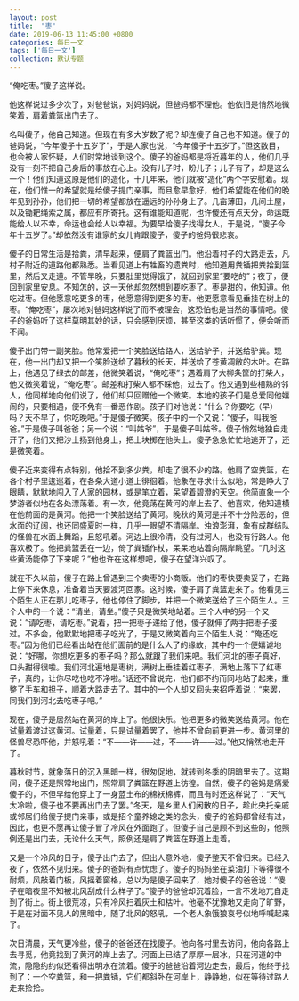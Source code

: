 ```yaml
---
layout: post
title:  "枣"
date: 2019-06-13 11:45:00 +0800
categories: 每日一文
tags: ['每日一文']
collection: 默认专题
---
```


“俺吃枣。”傻子这样说。

他这样说过多少次了，对爸爸说，对妈妈说，但爸妈都不理他。他依旧是悄然地微笑着，肩着粪篮出门去了。

名叫傻子，他自己知道。但现在有多大岁数了呢？却连傻子自己也不知道。傻子的爸妈说，“今年傻子十五岁了”，于是人家也说，“今年傻子十五岁了。”但这数目，也会被人家怀疑，人们时常地谈到这个。傻子的爸妈都是将近暮年的人，他们几乎没有一刻不把自己身后的事放在心上。没有儿子时，盼儿子；儿子有了，却是这么一个！他们知道这原是他们的造化，十几年来，他们就被“造化”两个字安慰着。现在，他们惟一的希望就是给傻子提门亲事，而且愈早愈好，他们希望能在他们的晚年见到孙孙，他们把一切的希望都放在遥远的孙孙身上了。几亩薄田，几间土屋，以及锄耙绳索之属，都应有所寄托。这有谁能知道呢，也许傻还有点天分，命运既能给人以不幸，命运也会给人以幸福。为要早给傻子找得女人，于是说，“傻子今年十五岁了。”却依然没有谁家的女儿肯跟傻子，傻子的爸妈很悲哀。

傻子的日常生活是拾粪，清早起来，便肩了粪篮出门。他沿着村子的大路走去，凡村子附近的道路他都熟悉。当看见道上有牲畜的遗粪时，他知道用粪锸把粪拾到篮里，然后又走道。不管早晚，只要肚里觉得饿了，就回到家里“要吃的”；夜了，便回到家里安息。不知怎的，这一天他却忽然想到要吃枣了。枣是甜的，他知道。他吃过枣。但他愿意吃更多的枣，他愿意得到更多的枣。他更愿意看见垂挂在树上的枣。“俺吃枣”，屡次地对爸妈这样说了而不被理会，这恐怕也是当然的事情吧。傻子的爸妈听了这样莫明其妙的话，只会感到厌烦，甚至这类的话听惯了，便会听而不闻。

傻子出门带一副笑脸。他常爱把一个笑脸送给路人，送给驴子，并送给驴粪。现在，他一出门却又把一个笑脸送给了暮秋的长天，并送给了苍黄凋敝的木叶。在路上，他遇见了绿衣的邮差，他微笑着说，“俺吃枣”；遇着肩了大柳条筐的打柴人，他又微笑着说，“俺吃枣”。邮差和打柴人都不睬他，过去了。他又遇到些相熟的邻人，他同样地向他们说了，他们却只回赠他一个微笑。本地的孩子们是总爱同他嬉闹的，只要相遇，便不免有一番恶作剧。孩子们对他说：“什么？你要吃（早）吗？天不早了，你吃晚吧。”于是傻子微笑。孩子中的一个又说：“傻子，叫我爸爸。”于是傻子叫爸爸；另一个说：“叫姑爷”，于是傻子叫姑爷。傻子悄然地独自走开了，他们又把沙土扬到他身上，把土块掷在他头上。傻子急急忙忙地逃开了，还是微笑着。

傻子近来变得有点特别，他拾不到多少粪，却走了很不少的路。他肩了空粪篮，在各个村子里逡巡着，在各条大道小道上徘徊着。他象在寻求什么似地，常是睁大了眼睛，默默地闯入了人家的园林，或是笔立着，呆望着碧澄的天空。他简直象一个梦游者似地在各处漂荡着。有一次，他竟荡在黄河的岸上去了。他喜欢，他知道横在他前面的是黄河。他把一个笑脸送给了黄河。晚秋的黄河是并不十分险恶的，但水面的辽阔，也还同盛夏时一样，几乎一眼望不清隔岸。浊浪澎湃，象有成群结队的怪兽在水面上舞蹈，且怒吼着。河边上很冷清，没有过河人，也没有行路人。他喜欢极了。他把粪篮丢在一边，倚了粪锸作杖，呆呆地站着向隔岸眺望。“几时这些黄汤能停了下来呢？”他也许在这样想吧，傻子在望洋兴叹了。

就在不久以前，傻子在路上曾遇到三个卖枣的小商贩。他们的枣快要卖妥了，在路上停下来休息，准备着当天要渡河回家。这时候，傻子肩了粪篮走来了。他看见三个陌生人正在那儿吃枣子，他也停住了脚步，并把一个微笑送给了三个陌生人。三个人中的一个说：“请坐，请坐。”傻子只是微笑地站着。三个人中的另一个又说：“请吃枣，请吃枣。”说着，把一把枣子递给了他，傻子就伸了两手把枣子接过。不多会，他默默地把枣子吃光了，于是又微笑着向三个陌生人说：“俺还吃枣。”因为他们已经看出站在他们面前的是什么人了的缘故，其中的一个便嬉谑地说：“好哪，你想吃更多的枣子吗？那么就跟了我们来吧。我们河北的枣子真好，口头甜得很啦。我们河北遍地是枣树，满树上垂挂着红枣子，满地上落下了红枣子，真的，让你尽吃也吃不净啦。”话还不曾说完，他们都不约而同地站了起来，重整了手车和担子，顺着大路走去了。其中的一个人却又回头来招呼着说：“来罢，同我们到河北去吃枣子吧。”

现在，傻子是居然站在黄河的岸上了。他很快乐。他把更多的微笑送给黄河。他在试量着渡过这黄河。试量着，只是试量着罢了，他并不曾向前更进一步。黄河里的怪兽尽恐吓他，并怒吼着：“不——许——过，不——许——过。”他又悄然地走开了。

暮秋时节，就象落日的沉入黑暗一样，很匆促地，就转到冬季的阴暗里去了。这期间，傻子还是照常地出门，照常肩了粪篮在野道上彷徨。自然，傻子的爸妈是痛爱傻子的，不但早给他穿上了一身蓝土布的棉袄棉裤，而且有时还这样说了：“天气太冷啦，傻子也不要再出门去了罢。”冬天，是乡里人们闲散的日子，趁此央托亲戚或邻居们给傻子提门亲事，或是招个童养媳之类的念头，傻子的爸妈都曾经有过，因此，也更不愿再让傻子冒了冷风在外面跑了。但傻子自己是顾不到这些的，他照例还是出门去，无论什么天气，照例还是肩了粪篮在野道上走着。

又是一个冷风的日子，傻子出门去了，但出人意外地，傻子整天不曾归来。已经入夜了，依然不见归来。傻子的爸妈有点忧虑了。傻子的妈妈坐在菜油灯下等得很不耐烦，风敲着门板，风摇着窗格，总以为是傻子回来了，她对傻子的爸爸说：“傻子在暗夜里不知被北风刮成什么样子了。”傻子的爸爸却沉着脸，一言不发地兀自走到了街上。街上很荒凉，只有冷风扫着灰土和枯叶。他毫不犹豫地又走向了旷野，于是在对面不见人的黑暗中，随了北风的怒吼，一个老人象饿狼哀号似地呼喊起来了。

次日清晨，天气更冷些，傻子的爸爸还在找傻子。他向各村里去访问，他向各路上去寻觅，他竟找到了黄河的岸上去了。河面上已结了厚厚一层冰，只在河道的中流，隐隐约约似还看得出明水在流着。傻子的爸爸沿着河边走去，最后，他终于找到了：一个空粪篮，和一把粪锸，它们都斜卧在河岸上，静静地，似在等待过路人走来捡拾。
